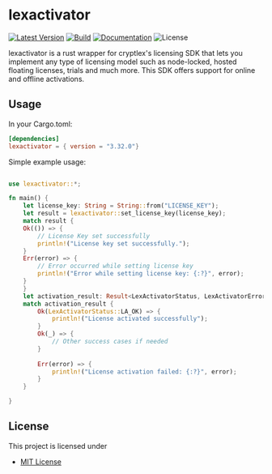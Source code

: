 # lexactivator

[![Latest Version](https://img.shields.io/crates/v/lexactivator.svg)](https://crates.io/crates/lexactivator)
[![Build](https://github.com/cryptlex/lexactivator-rust/actions/workflows/crate-publish.yml/badge.svg)](https://github.com/cryptlex/lexactivator-rust/actions/workflows/crate-publish.yml)
[![Documentation](https://docs.rs/lexactivator/badge.svg)](https://docs.rs/lexactivator)
![License](https://img.shields.io/crates/l/lexactivator)

lexactivator is a rust wrapper for cryptlex's licensing SDK that lets you implement any type of licensing model such as node-locked, hosted floating licenses, trials and much more. This SDK offers support for online and offline activations.

## Usage

In your Cargo.toml:

```toml
[dependencies]
lexactivator = { version = "3.32.0"}
```

Simple example usage:

```rust

use lexactivator::*;

fn main() {
    let license_key: String = String::from("LICENSE_KEY");
    let result = lexactivator::set_license_key(license_key);
    match result {
    Ok(()) => {
        // License Key set successfully
        println!("License key set successfully.");
    }
    Err(error) => {
        // Error occurred while setting license key
        println!("Error while setting license key: {:?}", error);
    }
    }
    let activation_result: Result<LexActivatorStatus, LexActivatorError> = lexactivator::activate_license();
    match activation_result {
        Ok(LexActivatorStatus::LA_OK) => {
            println!("License activated successfully");
        }
        Ok(_) => {
            // Other success cases if needed
        }
        
        Err(error) => {
            println!("License activation failed: {:?}", error);
        }
    }

}
```
## License

This project is licensed under 

* [MIT License](https://opensource.org/licenses/MIT)
